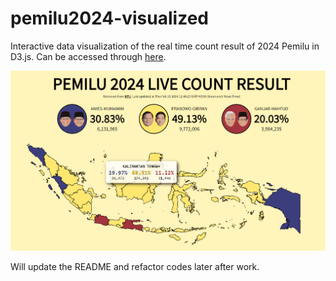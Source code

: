 # pemilu2024-visualized
Interactive data visualization of the real time count result of 2024 Pemilu in D3.js. Can be accessed through [here](https://hariesramdhani.github.io/pemilu2024-visualized/).

![Example of web app](src/assets/img/example.png)

Will update the README and refactor codes later after work.
